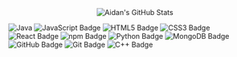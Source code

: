 <div align="center">
    <img src="https://github-profile-summary-cards.vercel.app/api/cards/profile-details?username=aidanho1188&theme=github_dark" alt="Aidan's GitHub Stats"/>
</div>

![Java](https://img.shields.io/badge/Java-007396?style=for-the-badge&logo=java&logoColor=white)
![JavaScript Badge](https://img.shields.io/badge/JavaScript-F7DF1E?logo=javascript&logoColor=000&style=for-the-badge) 
![HTML5 Badge](https://img.shields.io/badge/HTML5-E34F26?logo=html5&logoColor=fff&style=for-the-badge)
![CSS3 Badge](https://img.shields.io/badge/CSS3-1572B6?logo=css3&logoColor=fff&style=for-the-badge)
![React Badge](https://img.shields.io/badge/React-61DAFB?logo=react&logoColor=000&style=for-the-badge)
![npm Badge](https://img.shields.io/badge/npm-CB3837?logo=npm&logoColor=fff&style=for-the-badge) 
![Python Badge](https://img.shields.io/badge/Python-3776AB?logo=python&logoColor=fff&style=for-the-badge) 
![MongoDB Badge](https://img.shields.io/badge/MongoDB-47A248?logo=mongodb&logoColor=fff&style=for-the-badge)
![GitHub Badge](https://img.shields.io/badge/GitHub-181717?logo=github&logoColor=fff&style=for-the-badge)
![Git Badge](https://img.shields.io/badge/Git-F05032?logo=git&logoColor=fff&style=for-the-badge)
![C++ Badge](https://img.shields.io/badge/C%2B%2B-00599C?logo=cplusplus&logoColor=fff&style=for-the-badge)
